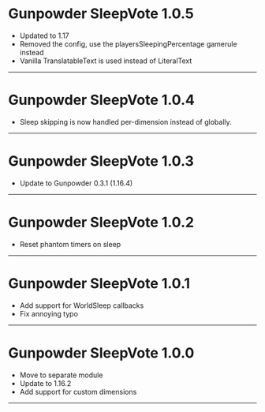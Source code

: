 # Gunpowder SleepVote 1.0.5

- Updated to 1.17
- Removed the config, use the playersSleepingPercentage gamerule instead
- Vanilla TranslatableText is used instead of LiteralText

---

# Gunpowder SleepVote 1.0.4

- Sleep skipping is now handled per-dimension instead of globally.

---

# Gunpowder SleepVote 1.0.3

- Update to Gunpowder 0.3.1 (1.16.4)

---
# Gunpowder SleepVote 1.0.2

- Reset phantom timers on sleep

---
# Gunpowder SleepVote 1.0.1

- Add support for WorldSleep callbacks
- Fix annoying typo


---
# Gunpowder SleepVote 1.0.0

- Move to separate module
- Update to 1.16.2
- Add support for custom dimensions

---